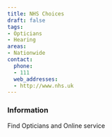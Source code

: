 ```yaml
---
title: NHS Choices
draft: false
tags:
- Opticians
- Hearing
areas:
- Nationwide
contact:
  phone:
  - 111
  web_addresses:
  - http://www.nhs.uk
---
```


### Information
Find Opticians
 and Online service

